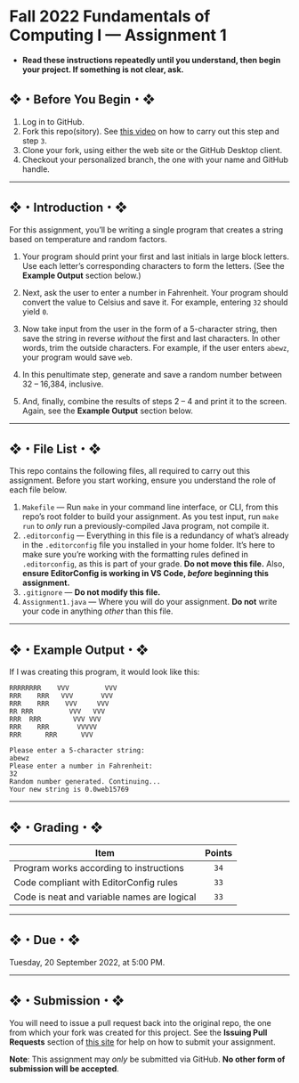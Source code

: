 # Fall 2022 Fundamentals of Computing I — Assignment 1

* **Read these instructions repeatedly until you understand, then begin your project. If something is not clear, ask.**

## ❖・Before You Begin・❖
1. Log in to GitHub.
2. Fork this repo(sitory). See [this video](http://code-warrior.github.io/tutorials/git/github/forking-and-cloning-at-the-github-web-site/) on how to carry out this step and step `3`.
3. Clone your fork, using either the web site or the GitHub Desktop client.
4. Checkout your personalized branch, the one with your name and GitHub handle.

---

## ❖・Introduction・❖
For this assignment, you’ll be writing a single program that creates a string based on temperature and random factors.

1. Your program should print your first and last initials in large block letters. Use each letter’s corresponding characters to form the letters. (See the **Example Output** section below.)

2. Next, ask the user to enter a number in Fahrenheit. Your program should convert the value to Celsius and save it. For example, entering `32` should yield `0`.

3. Now take input from the user in the form of a 5-character string, then save the string in reverse _without_ the first and last characters. In other words, trim the outside characters. For example, if the user enters `abewz`, your program would save `web`.

4. In this penultimate step, generate and save a random number between 32 – 16,384, inclusive.

5. And, finally, combine the results of steps 2 – 4 and print it to the screen. Again, see the **Example Output** section below.

---

## ❖・File List・❖
This repo contains the following files, all required to carry out this assignment. Before you start working, ensure you understand the role of each file below.

01. `Makefile` — Run `make` in your command line interface, or CLI, from this repo’s root folder to build your assignment. As you test input, run `make run` to _only_ run a previously-compiled Java program, not compile it.
02. `.editorconfig` — Everything in this file is a redundancy of what’s already in the `.editorconfig` file you installed in your home folder. It’s here to make sure you’re working with the formatting rules defined in `.editorconfig`, as this is part of your grade. **Do not move this file.** Also, **ensure EditorConfig is working in VS Code, _before_ beginning this assignment.**
03. `.gitignore` — **Do not modify this file.**
04. `Assignment1.java` — Where you will do your assignment. **Do not** write your code in anything _other_ than this file.

---

## ❖・Example Output・❖
If I was creating this program, it would look like this:

```
RRRRRRRR    VVV         VVV
RRR    RRR   VVV       VVV
RRR    RRR    VVV     VVV
RR RRR         VVV   VVV
RRR  RRR        VVV VVV
RRR    RRR       VVVVV
RRR      RRR      VVV

Please enter a 5-character string:
abewz
Please enter a number in Fahrenheit:
32
Random number generated. Continuing...
Your new string is 0.0web15769
```

---

## ❖・Grading・❖
| Item                                           | Points |
|------------------------------------------------|:------:|
| Program works according to instructions        | `34`   |
| Code compliant with EditorConfig rules         | `33`   |
| Code is neat and variable names are logical    | `33`   |

---

## ❖・Due・❖
Tuesday, 20 September 2022, at 5:00 PM.

---

## ❖・Submission・❖
You will need to issue a pull request back into the original repo, the one from which your fork was created for this project. See the **Issuing Pull Requests** section of [this site](http://code-warrior.github.io/tutorials/git/github/index.html) for help on how to submit your assignment.

**Note**: This assignment may *only* be submitted via GitHub. **No other form of submission will be accepted**.
